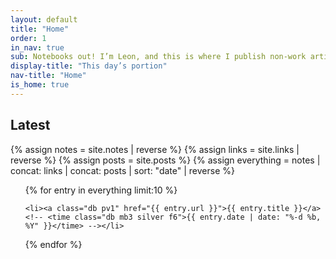 ```yaml
---
layout: default
title: "Home"
order: 1
in_nav: true
sub: Notebooks out! I’m Leon, and this is where I publish non-work articles, pictures, notes, links — anything I don’t publish on my “professional” site.
display-title: "This day’s portion"
nav-title: "Home"
is_home: true
---
```


## Latest

{% assign notes = site.notes | reverse %}
{% assign links = site.links | reverse %}
{% assign posts = site.posts %}
{% assign everything = notes | concat: links | concat: posts | sort: "date" | reverse %}

<ul class="list mb0 pa0">

{% for entry in everything limit:10 %}

    <li><a class="db pv1" href="{{ entry.url }}">{{ entry.title }}</a><!-- <time class="db mb3 silver f6">{{ entry.date | date: "%-d %b, %Y" }}</time> --></li>

{% endfor %}

</ul>

